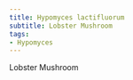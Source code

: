 ```yaml
---
title: Hypomyces lactifluorum
subtitle: Lobster Mushroom
tags:
- Hypomyces
---
```


Lobster Mushroom

